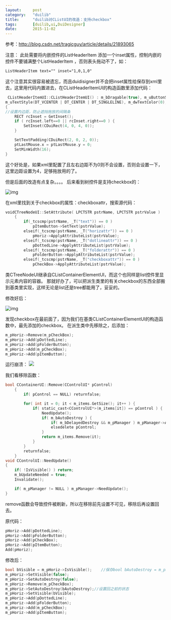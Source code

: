 ```yaml
---
layout:     post
category: 	"duilib"
title:      "duilib对CListUI的改造：支持checkbox"
tags:		[duilib,ui,DuiDesigner]
date:		2015-11-02
---
```


参考：http://blog.csdn.net/tragicguy/article/details/21893065

注意：
此处需要将内嵌控件的ListHeaderItem 添加一个inset属性，控制内嵌的控件不要铺满整个ListHeaderItem ，否则表头拖动不了，如：
```xml
ListHeaderItem text="" inset="1,0,1,0"
```

这个注意其实很容易被遗忘，而且duidisigner并不会把inset属性给保存到xml里去，这里用代码内置进去，在CListHeaderItemUI的构造函数里添加代码：
```c
 CListHeaderItemUI::CListHeaderItemUI() : m_bDragable(true), m_uButtonState(0), m_iSepWidth(4),
m_uTextStyle(DT_VCENTER | DT_CENTER | DT_SINGLELINE), m_dwTextColor(0), m_iFont(-1), m_bShowHtml(false)
{
//设置内边距，防止遮挡拖放的间隔条
    RECT rcInset = GetInset();
    if ( rcInset.left==0 || rcInset.right==0 ) {
        SetInset(CDuiRect(4, 0, 4, 0));
    }

    SetTextPadding(CDuiRect(2, 0, 2, 0));
    ptLastMouse.x = ptLastMouse.y = 0;
    SetMinWidth(16);
}
```
这个好处是，如果xml里配置了且左右边距不为0则不会设置，否则会设置一下，这里边距设置为4，足够拖放用的了。

但是后面的改造有点复杂。。。。
后来看到树控件是支持checkbox的：

![img](http://img.my.csdn.net/uploads/201803/16/1521168496_7879.png)

在xml里找到关于checkbox的属性：checkboxattr，搜索源代码：
```c
voidCTreeNodeUI::SetAttribute( LPCTSTR pstrName, LPCTSTR pstrValue )
    {
        if(_tcscmp(pstrName, _T("text")) == 0 )
            pItemButton->SetText(pstrValue);
        elseif(_tcscmp(pstrName, _T("horizattr")) == 0 )
            pHoriz->ApplyAttributeList(pstrValue);
        elseif(_tcscmp(pstrName, _T("dotlineattr")) == 0 )
            pDottedLine->ApplyAttributeList(pstrValue);
        elseif(_tcscmp(pstrName, _T("folderattr")) == 0 )
            pFolderButton->ApplyAttributeList(pstrValue);
        elseif(_tcscmp(pstrName, _T("checkboxattr")) == 0 )
            pCheckBox->ApplyAttributeList(pstrValue);
```
类CTreeNodeUI继承自CListContainerElementUI，而这个也同样是list控件里显示元素内容的容器。
那就好办了，可以把派生类里的有关checkbox的东西全部搬到基类里实现，这样无论是list还是tree都能用了，妥妥的。

修改好后：

![img](http://img.my.csdn.net/uploads/201803/16/1521168725_5491.png)

发现checkbox在最前面了，因为我们在基类CListContainerElementUI的构造函数中，最先添加的checkbox。
在派生类中先移除之，后添加：
```c
m_pHoriz->Remove(m_pCheckBox);
m_pHoriz->Add(pDottedLine);
m_pHoriz->Add(pFolderButton);
m_pHoriz->Add(m_pCheckBox);
m_pHoriz->Add(pItemButton);
```
运行崩溃：
![](http://wx4.sinaimg.cn/mw690/006C9P7Ugy1fpeimo83ijj30d009nt8v.jpg)

我们看移除函数：
```c
bool CContainerUI::Remove(CControlUI* pControl)
    {
        if( pControl == NULL) returnfalse;

        for( int it = 0; it < m_items.GetSize(); it++ ) {
            if( static_cast<CControlUI*>(m_items[it]) == pControl ) {
                NeedUpdate();
                if( m_bAutoDestroy ) {
                    if( m_bDelayedDestroy && m_pManager ) m_pManager->AddDelayedCleanup(pControl);             
                    elsedelete pControl;
                }
                return m_items.Remove(it);
            }
        }
        returnfalse;
    }
void CControlUI::NeedUpdate()
{
    if( !IsVisible() ) return;
    m_bUpdateNeeded = true;
    Invalidate();

    if( m_pManager != NULL ) m_pManager->NeedUpdate();
}
```
remove函数会导致控件被刷新，所以在移除前先设置不可见，移除后再设置回去。

原代码：
```c
pHoriz->Add(pDottedLine);
pHoriz->Add(pFolderButton);
pHoriz->Add(pCheckBox);
pHoriz->Add(pItemButton);
Add(pHoriz);
```
修改后：
```c
bool bVisible = m_pHoriz->IsVisible();    //保存bool bAutoDestroy = m_pHoriz->IsAutoDestroy();
m_pHoriz->SetVisible(false);
m_pHoriz->SetAutoDestroy(false);
m_pHoriz->Remove(m_pCheckBox);
m_pHoriz->SetAutoDestroy(bAutoDestroy);//设置回之前的状态
m_pHoriz->SetVisible(bVisible);            
m_pHoriz->Add(pDottedLine);
m_pHoriz->Add(pFolderButton);
m_pHoriz->Add(m_pCheckBox);
m_pHoriz->Add(pItemButton);
```